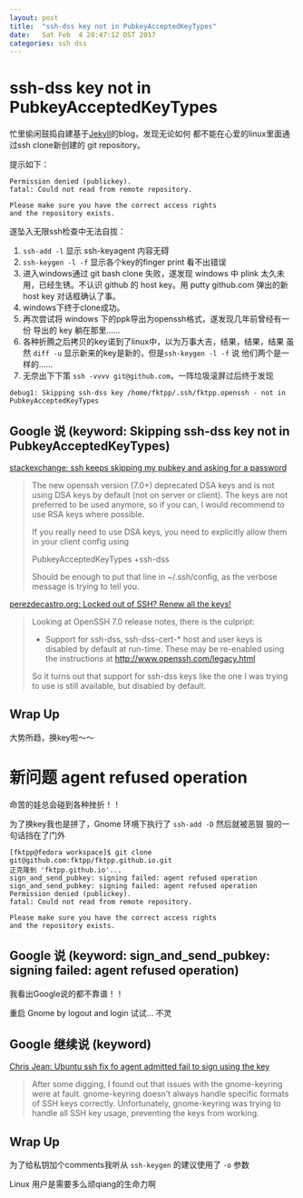 ```yaml
---
layout: post
title:  "ssh-dss key not in PubkeyAcceptedKeyTypes"
date:   Sat Feb  4 20:47:12 DST 2017
categories: ssh dss
---
```

# ssh-dss key not in PubkeyAcceptedKeyTypes

忙里偷闲鼓捣自建基于[Jekyll][Jekyll]的blog，发现无论如何
都不能在心爱的linux里面通过ssh clone新创建的 git repository。

提示如下：

```
Permission denied (publickey).
fatal: Could not read from remote repository.

Please make sure you have the correct access rights
and the repository exists.
```

遂坠入无限ssh检查中无法自拔：

1. ```ssh-add -l``` 显示 ssh-keyagent 内容无碍
2. ```ssh-keygen -l -f``` 显示各个key的finger print 看不出错误
3. 进入windows通过 git bash clone 失败，遂发现 windows 中 plink 太久未
用，已经生锈。不认识 github 的 host key。用 putty github.com 弹出的新
host key 对话框确认了事。
4. windows下终于clone成功。
5. 再次尝试将 windows 下的ppk导出为openssh格式，遂发现几年前曾经有一份
导出的 key 躺在那里……
6. 各种折腾之后拷贝的key诺到了linux中，以为万事大吉，结果，结果，结果
虽然 ```diff -u``` 显示新来的key是新的，但是```ssh-keygen -l -f``` 说
他们两个是一样的……
7. 无奈出下下策 ```ssh -vvvv git@github.com```，一阵垃圾滚屏过后终于发现

```
debug1: Skipping ssh-dss key /home/fktpp/.ssh/fktpp.openssh - not in PubkeyAcceptedKeyTypes
```

## Google 说 (keyword: Skipping ssh-dss key not in PubkeyAcceptedKeyTypes)

[stackexchange: ssh keeps skipping my pubkey and asking for a password][stackexchangeSshSkipPubKey]

> The new openssh version (7.0+) deprecated DSA keys and is not using
> DSA keys by default (not on server or client). The keys are not
> preferred to be used anymore, so if you can, I would recommend to use
> RSA keys where possible.
> 
> If you really need to use DSA keys, you need to explicitly allow them
> in your client config using
> 
> PubkeyAcceptedKeyTypes +ssh-dss
> 
> Should be enough to put that line in ~/.ssh/config, as the verbose
> message is trying to tell you.


[perezdecastro.org: Locked out of SSH? Renew all the keys!][perezdecastroSshLockOut]

> Looking at OpenSSH 7.0 release notes, there is the culpript:
> 
>  * Support for ssh-dss, ssh-dss-cert-* host and user keys is disabled
>    by default at run-time. These may be re-enabled using the
>    instructions at http://www.openssh.com/legacy.html
> 
> So it turns out that support for ssh-dss keys like the one I was
> trying to use is still available, but disabled by default.

## Wrap Up

大势所趋，换key啦～～

# 新问题 agent refused operation

命苦的娃总会碰到各种挫折！！

为了换key我也是拼了，Gnome 环境下执行了 ```ssh-add -D``` 然后就被恶狠
狠的一句话挡在了门外

```
[fktpp@fedora workspace]$ git clone git@github.com:fktpp/fktpp.github.io.git
正克隆到 'fktpp.github.io'...
sign_and_send_pubkey: signing failed: agent refused operation
sign_and_send_pubkey: signing failed: agent refused operation
Permission denied (publickey).
fatal: Could not read from remote repository.

Please make sure you have the correct access rights
and the repository exists.
```

## Google 说 (keyword: sign_and_send_pubkey: signing failed: agent refused operation)

我看出Google说的都不靠谱！！

重启 Gnome by logout and login 试试... 不灵

## Google 继续说 (keyword)

[Chris Jean: Ubuntu ssh fix fo agent admitted fail to sign using the key][ChrisJeanUbuntuFix]

> After some digging, I found out that issues with the gnome-keyring were at fault. gnome-keyring doesn’t always handle specific formats of SSH keys correctly. Unfortunately, gnome-keyring was trying to handle all SSH key usage, preventing the keys from working.

## Wrap Up

为了给私钥加个comments我听从 ```ssh-keygen``` 的建议使用了 ```-o``` 参数

Linux 用户是需要多么顽qiang的生命力啊

[Jekyll]: (http://jekyllrb.com)
[stackexchangeSshSkipPubKey]: (http://unix.stackexchange.com/questions/247612/ssh-keeps-skipping-my-pubkey-and-asking-for-a-passworde)
[perezdecastroSshLockOut]: (https://perezdecastro.org/2015/old-ssh-keys.html)
[ChrisJeanUbuntuFix]: (https://chrisjean.com/ubuntu-ssh-fix-for-agent-admitted-failure-to-sign-using-the-key/)
